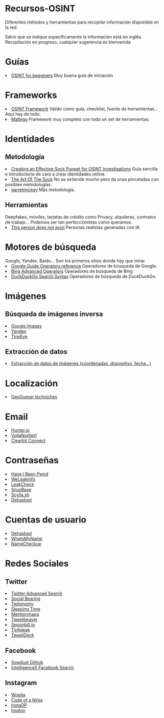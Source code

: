 # Recursos-OSINT
Diferentes métodos y herramientas para recopilar información disponible en la red.

<div> Salvo que se indique específicamente la información está en inglés.
  <br>
Recopilación en progreso, cualquier sugerencia es bienvenida
  </div>
<h1>Guías</h1>
<li><a href="https://www.reddit.com/r/OSINT/comments/e78he1/osint_for_beginners_part_1_introduction/">OSINT for begginers</a> Muy buena guía de iniciación</li>

<h1>Frameworks</h1>
<li><a href="https://osintframework.com/">OSINT Framework</a> Válido como guía, checklist, fuente de herramientas... Aquí hay de todo.</li>
<li><a href="https://www.maltego.com/">Maltego</a> Framework muy completo con todo un set de herramientas.</li>

<h1>Identidades</h1>
<h2>Metodología</h2>
<li><a href="https://jakecreps.com/sock-puppets/">Creating an Effective Sock Puppet for OSINT Investigations</a> Guía sencilla e introductoria de cara a crear identidades online.</li>

<li><a href="https://www.secjuice.com/the-art-of-the-sock-osint-humint/">The Art Of The Sock</a> No se extiende mucho pero da unas pinceladas con posibles metodologías.</li>
<li><a href="https://www.reddit.com/r/OSINT/comments/dp70jr/my_process_for_setting_up_anonymous_sockpuppet/">garretmickey</a> Más metodología.</li> 

<h2>Herramientas</h2>
Deepfakes, móviles, tarjetas de crédito como Privacy, alquileres, contratos de trabajo... Podemos ser tan perfeccionistas como queramos.
<li><a href="https://www.thispersondoesnotexist.com/">This person does not exist</a> Personas realistas generadas con IA</li> 
    
<h1>Motores de búsqueda</h1>
  Google, Yandex, Baidu... Son los primeros sitios donde hay que mirar.
<li><a href="http://www.googleguide.com/advanced_operators_reference.html">Google Guide Operators reference</a> Operadores de búsqueda de Google.</li>
<li><a href="https://www.bruceclay.com/blog/bing-google-advanced-search-operators/">Bing Advanced Operators</a> Operadores de búsqueda de Bing
</li>
<li><a href="https://help.duckduckgo.com/duckduckgo-help-pages/results/syntax/">DuckDuckGo Search Syntax</a> Operadores de búsqueda de DuckDuckGo.</li>

<h1>Imágenes</h1>
<h2>Búsqueda de imágenes inversa</h2>
<li><a href="https://images.google.com/">Google Images</a></li>
<li><a href="https://yandex.com/">Yandex</a></li>
<li><a href="https://tineye.com/">TinyEye</a></li>

<h2>Extracción de datos</h2>
<li><a href="http://exif.regex.info/exif.cgi">Extracción de datos de imágenes (coordenadas, dispositivo, fecha...)</a></li>

<h1>Localización</h1>
<li><a href="https://somerandomstuff1.wordpress.com/2019/02/08/geoguessr-the-top-tips-tricks-and-techniques/">GeoGuessr techniches</a></li>


<h1>Email</h1>
<li><a href="https://hunter.io/"> Hunter.io</a></li>
<li><a href="https://www.voilanorbert.com/"> VoilaNorbert</a></li>
<li><a href="https://chrome.google.com/webstore/detail/clearbit-connect-supercha/pmnhcgfcafcnkbengdcanjablaabjplo?hl=en"> Clearbit Connect</a></li>

<h1>Contraseñas</h1>
<li><a href="https://haveibeenpwned.com/"> Have I Been Pwnd</a></li>
<li><a href="https://weleakinfo.to/v2/"> WeLeakInfo</a></li>
<li><a href="https://leakcheck.io/"> LeakCheck</a></li>
<li><a href="https://snusbase.com/"> SnusBase</a></li>
<li><a href="https://scylla.sh/"> Scylla.sh</a></li>
<li><a href="https://dehashed.com/"> Dehashed</a></li>

<h1>Cuentas de usuario</h1>
<li><a href="https://namechk.com/"> Dehashed</a></li>
<li><a href="https://whatsmyname.app/"> WhatsMyName</a></li>
<li><a href="https://namecheckup.com/"> NameCheckup</a></li>

<h1>Redes Sociales</h1>
<h2>Twitter</h2>
<li><a href="https://twitter.com/search-advanced"> Twitter Advanced Search</a></li>
<li><a href="https://socialbearing.com/"> Social Bearing</a></li>
<li><a href="https://www.twitonomy.com/"> Twitonomy</a></li>
<li><a href="http://sleepingtime.org/"> Sleeping Time</a></li>
<li><a href="https://mentionmapp.com/"> Mentionmapp</a></li>
<li><a href="https://tweetbeaver.com/"> Tweetbeaver</a></li>
<li><a href="http://spoonbill.io/"> Spoonbill.io</a></li>
<li><a href="https://tinfoleak.com/"> Tinfoleak</a></li>
<li><a href="https://tweetdeck.com/"> TweetDeck</a></li>

<h2>Facebook</h2>
<li><a href="https://sowdust.github.io/fb-search/"> Sowdust Github</a></li>
<li><a href="https://intelx.io/tools?tab=facebook/"> IntelligenceX Facebook Search</a></li>

<h2>Instagram</h2>
<li><a href="https://wopita.com/"> Wopita</a></li>
<li><a href="https://codeofaninja.com/tools/find-instagram-user-id/"> Code of a Ninja</a></li>
<li><a href="https://www.instadp.com/"> InstaDP</a></li>
<li><a href="https://imginn.com/"> ImgInn</a></li>
